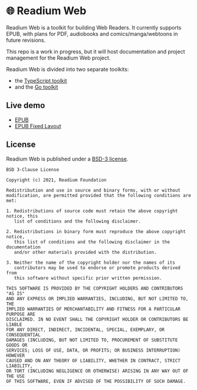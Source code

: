 # 🌐 Readium Web

Readium Web is a toolkit for building Web Readers. It currently supports EPUB, with plans for PDF, audiobooks and comics/manga/webtoons in future revisions.

This repo is a work in progress, but it will host documentation and project management for the Readium Web project.

Readium Web is divided into two separate toolkits:

- the [TypeScript toolkit](https://github.com/readium/ts-toolkit)
- and the [Go toolkit](https://github.com/readium/go-toolkit)

## Live demo

- [EPUB](https://r.cantook.com/cant/sample/aHR0cHM6Ly93d3cuY2FudG9vay5uZXQvc2FtcGxlLzUyODYyOTUvd2ViX3JlYWRlcl9tYW5pZmVzdD9mb3JtYXRfbmF0dXJlPWVwdWImc2lnaWQ9MTY4NzkyMzY5MiZzaWduYXR1cmU9NGM3YjA2YjYyMGE5ZWViNDdiYTliZTYyN2MzYjQ1MmJmNDc3ZWE1OTc0M2UwODJhOTAwMmExYTk5NDA2ODUxOA)
- [EPUB Fixed Layout](https://r.cantook.com/cant/sample/aHR0cHM6Ly93d3cuY2FudG9vay5uZXQvc2FtcGxlLzEwOTUwNTQwL3dlYl9yZWFkZXJfbWFuaWZlc3Q_Zm9ybWF0X25hdHVyZT1lcHViJnNpZ2lkPTE2ODc5MjM2OTImc2lnbmF0dXJlPTlmY2IyOWFmYjY2MGM0NDEzZmUwMmQ5ZGIyYTVkOTEyNTg1Yjc0OWE3Zjc4NTcwNGI2ZDEzMDExYzFiZjhlMmY)

## License

Readium Web is published under a [BSD-3 license](https://github.com/readium/web/blob/main/LICENSE).

```
BSD 3-Clause License

Copyright (c) 2021, Readium Foundation

Redistribution and use in source and binary forms, with or without
modification, are permitted provided that the following conditions are met:

1. Redistributions of source code must retain the above copyright notice, this
   list of conditions and the following disclaimer.

2. Redistributions in binary form must reproduce the above copyright notice,
   this list of conditions and the following disclaimer in the documentation
   and/or other materials provided with the distribution.

3. Neither the name of the copyright holder nor the names of its
   contributors may be used to endorse or promote products derived from
   this software without specific prior written permission.

THIS SOFTWARE IS PROVIDED BY THE COPYRIGHT HOLDERS AND CONTRIBUTORS "AS IS"
AND ANY EXPRESS OR IMPLIED WARRANTIES, INCLUDING, BUT NOT LIMITED TO, THE
IMPLIED WARRANTIES OF MERCHANTABILITY AND FITNESS FOR A PARTICULAR PURPOSE ARE
DISCLAIMED. IN NO EVENT SHALL THE COPYRIGHT HOLDER OR CONTRIBUTORS BE LIABLE
FOR ANY DIRECT, INDIRECT, INCIDENTAL, SPECIAL, EXEMPLARY, OR CONSEQUENTIAL
DAMAGES (INCLUDING, BUT NOT LIMITED TO, PROCUREMENT OF SUBSTITUTE GOODS OR
SERVICES; LOSS OF USE, DATA, OR PROFITS; OR BUSINESS INTERRUPTION) HOWEVER
CAUSED AND ON ANY THEORY OF LIABILITY, WHETHER IN CONTRACT, STRICT LIABILITY,
OR TORT (INCLUDING NEGLIGENCE OR OTHERWISE) ARISING IN ANY WAY OUT OF THE USE
OF THIS SOFTWARE, EVEN IF ADVISED OF THE POSSIBILITY OF SUCH DAMAGE.
```